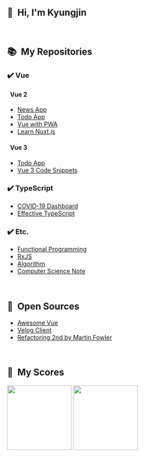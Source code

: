 ## 👋 &nbsp;Hi, I'm Kyungjin


<br>

## 📚 &nbsp;My Repositories
### ✔️ Vue
#### &nbsp; Vue 2
  - [News App](https://github.com/okyungjin/vue2-news#about-project)
  - [Todo App](https://github.com/okyungjin/vue2-todo)
  - [Vue with PWA](https://github.com/okyungjin/vue-with-pwa)
  - [Learn Nuxt.js](https://github.com/okyungjin/learn-nuxt-js)

#### &nbsp; Vue 3
  - [Todo App](https://github.com/okyungjin/vue3-todo)
  - [Vue 3 Code Snippets](https://github.com/okyungjin/vue3-code-snippets)

### ✔️ TypeScript
- [COVID-19 Dashboard](https://github.com/okyungjin/COVID-19-dashboard)
- [Effective TypeScript](https://github.com/okyungjin/effecitve-typescript)

### ✔️ Etc.
- [Functional Programming](https://github.com/okyungjin/functional-programming)
- [RxJS](https://github.com/okyungjin/learn-RxJS)
- [Algorithm](https://github.com/okyungjin/ALGORITHM)
- [Computer Science Note](https://github.com/okyungjin/computer-science-note)

<br>

## 🧐 &nbsp;Open Sources
- [Awesome Vue](https://github.com/okyungjin/awesome-vue)
- [Velog Client](https://github.com/okyungjin/velog-client)
- [Refactoring 2nd by Martin Fowler](https://github.com/okyungjin/martin-fowler-refactoring-2nd)

<br>

## 🏅 &nbsp;My Scores

<img src="https://github-readme-stats.vercel.app/api?username=okyungjin&show_icons=true&theme=vue" height=150 /> <img src="https://github-readme-stats.vercel.app/api/top-langs/?username=okyungjin&layout=compact&theme=vue" height=150 /> 
